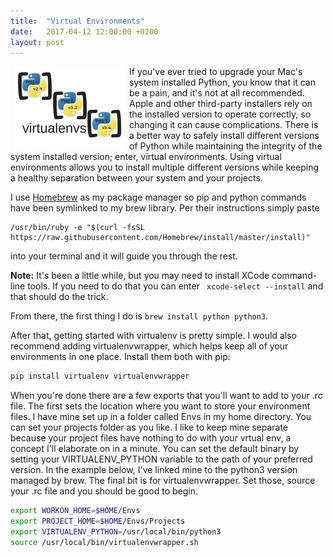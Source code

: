 ```yaml
---
title:  "Virtual Environments"
date:   2017-04-12 12:00:00 +0200
layout: post
---
```


<img src="/images/virtualenvs.png" alt="Virtual environments" align="left" hspace="5" style="width:180px;">

If you've ever tried to upgrade your Mac's system installed Python, you know that it can be a pain, and it's not at all 
recommended. Apple and other third-party installers rely on the installed version to operate correctly, so changing it 
can cause complications. There is a better way to safely install different versions of Python while maintaining the 
integrity of the system installed version; enter, virtual environments. Using virtual environments allows you to install 
multiple different versions while keeping a healthy separation between your system and your projects.

I use [Homebrew](https://brew.sh) as my package manager so pip and python commands have been symlinked to my brew 
library. Per their instructions simply paste
```
/usr/bin/ruby -e "$(curl -fsSL https://raw.githubusercontent.com/Homebrew/install/master/install)"
``` 
into your terminal and it will guide you through the rest. 

**Note:** It's been a little while, but you may need to install XCode command-line tools. If you need to do that you can 
enter ``` xcode-select --install``` and that should do the trick. 

From there, the first thing I do is ```brew install python python3```.

After that, getting started with virtualenv is pretty simple. I would also recommend adding virtualenvwrapper, which 
helps keep all of your environments in one place. Install them both with pip:
```python
pip install virtualenv virtualenvwrapper
```
When you're done there are a few exports that you'll want to add to your .rc file. The first sets the location where you 
want to store your environment files. I have mine set up in a folder called Envs in my home directory. You can set your
projects folder as you like. I like to keep mine separate because your project files have nothing to do with your vrtual
env, a concept I'll elaborate on in a minute. You can set the default binary by setting your VIRTUALENV_PYTHON variable 
to the path of your preferred version. In the example below, I've linked mine to the python3 version managed by brew. 
The final bit is for virtualenvwrapper. Set those, source your .rc file and you should be good to begin. 

```bash
export WORKON_HOME=$HOME/Envs
export PROJECT_HOME=$HOME/Envs/Projects
export VIRTUALENV_PYTHON=/usr/local/bin/python3
source /usr/local/bin/virtualenvwrapper.sh
```

